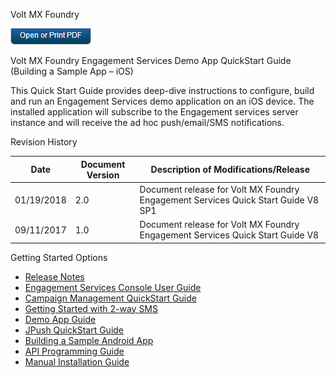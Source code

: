                      

Volt MX  Foundry

[![](Resources/Images/pdf.png)](http://docs.voltmx.com/8_x_PDFs/messaging/voltmx_foundry_engagement_services_quick_start_guide_build_sample_app_apple_ios.pdf "VoltMX Foundry Engagement Services Quick Start Guide – Building a Sample App – Apple iOS")

Volt MX  Foundry Engagement Services Demo App QuickStart Guide (Building a Sample App – iOS)

This Quick Start Guide provides deep-dive instructions to configure, build and run an Engagement Services demo application on an iOS device. The installed application will subscribe to the Engagement services server instance and will receive the ad hoc push/email/SMS notifications.

Revision History

  
| **Date** | **Document Version** | **Description of Modifications/Release** |
| --- | --- | --- |
| 01/19/2018 | 2.0 | Document release for Volt MX Foundry Engagement Services Quick Start Guide V8 SP1 |
| 09/11/2017 | 1.0 | Document release for Volt MX Foundry Engagement Services Quick Start Guide V8 |

Getting Started Options

*   [Release Notes](../../../Foundry/voltmx_foundry_release_notes/Content/VoltMX_Foundry_Release_Notes.md)
*   [Engagement Services Console User Guide](../../../Foundry/vms_console_user_guide/Content/Introduction_1.md)
*   [Campaign Management QuickStart Guide](../../../Foundry/vmf_msg_quick_start_guide_campaign_management/Content/Introduction.md)
*   [Getting Started with 2-way SMS](../../../Foundry/2waysms_quick_start_guide/Content/Introduction_1.md)
*   [Demo App Guide](../../../Foundry/vms_demo_app_quick_start_guide/Content/Introduction.md)
*   [JPush QuickStart Guide](../../../Foundry/vmf_msg_jpush_quick_start_guide/Content/Introduction.md)
*   [Building a Sample Android App](../../../Foundry/vmf_msg_quick_start_guide_build_sample_app_android/Content/Introduction.md)
*   [API Programming Guide](../../../Foundry/engagement_api_guide/Content/Introduction_1.md)
*   [Manual Installation Guide](../../../Foundry/voltmx_foundry_manual_install_guide/Content/Introduction.md)
